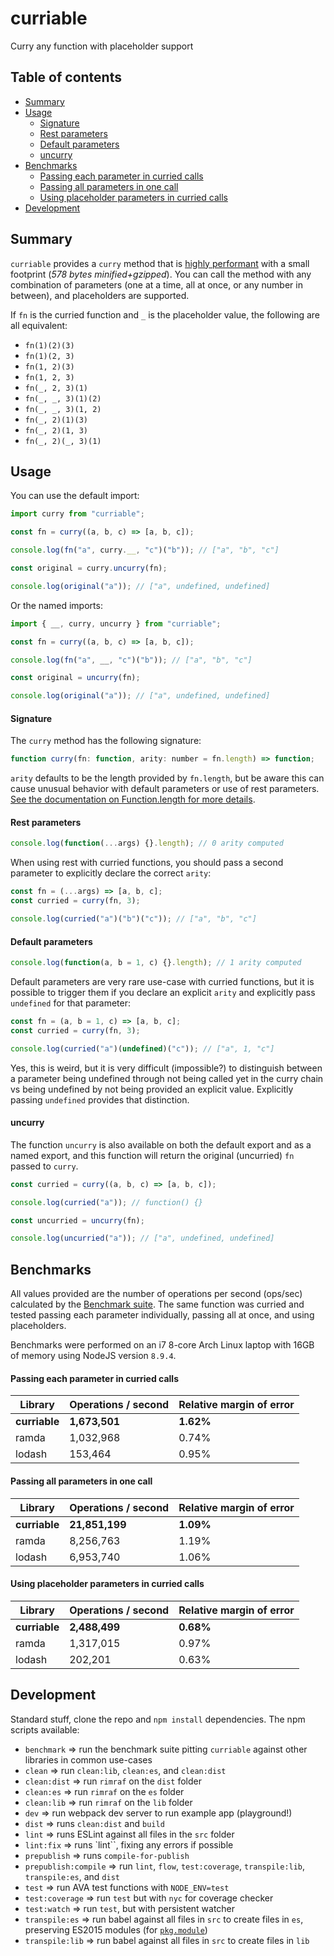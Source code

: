 # curriable

Curry any function with placeholder support

## Table of contents

* [Summary](#summary)
* [Usage](#usage)
  * [Signature](#signature)
  * [Rest parameters](#rest-parameters)
  * [Default parameters](#default-parameters)
  * [uncurry](#uncurry)
* [Benchmarks](#benchmarks)
  * [Passing each parameter in curried calls](#passing-each-parameter-in-curried-calls)
  * [Passing all parameters in one call](#passing-all-parameters-in-one-call)
  * [Using placeholder parameters in curried calls](#using-placeholder-parameters-in-curried-calls)
* [Development](#development)

## Summary

`curriable` provides a `curry` method that is [highly performant](#benchmarks) with a small footprint (_578 bytes minified+gzipped_). You can call the method with any combination of parameters (one at a time, all at once, or any number in between), and placeholders are supported.

If `fn` is the curried function and `_` is the placeholder value, the following are all equivalent:

* `fn(1)(2)(3)`
* `fn(1)(2, 3)`
* `fn(1, 2)(3)`
* `fn(1, 2, 3)`
* `fn(_, 2, 3)(1)`
* `fn(_, _, 3)(1)(2)`
* `fn(_, _, 3)(1, 2)`
* `fn(_, 2)(1)(3)`
* `fn(_, 2)(1, 3)`
* `fn(_, 2)(_, 3)(1)`

## Usage

You can use the default import:

```javascript
import curry from "curriable";

const fn = curry((a, b, c) => [a, b, c]);

console.log(fn("a", curry.__, "c")("b")); // ["a", "b", "c"]

const original = curry.uncurry(fn);

console.log(original("a")); // ["a", undefined, undefined]
```

Or the named imports:

```javascript
import { __, curry, uncurry } from "curriable";

const fn = curry((a, b, c) => [a, b, c]);

console.log(fn("a", __, "c")("b")); // ["a", "b", "c"]

const original = uncurry(fn);

console.log(original("a")); // ["a", undefined, undefined]
```

#### Signature

The `curry` method has the following signature:

```javascript
function curry(fn: function, arity: number = fn.length) => function;
```

`arity` defaults to be the length provided by `fn.length`, but be aware this can cause unusual behavior with default parameters or use of rest parameters. [See the documentation on Function.length for more details](https://developer.mozilla.org/en-US/docs/Web/JavaScript/Reference/Global_Objects/Function/length).

#### Rest parameters

```javascript
console.log(function(...args) {}.length); // 0 arity computed
```

When using rest with curried functions, you should pass a second parameter to explicitly declare the correct `arity`:

```javascript
const fn = (...args) => [a, b, c];
const curried = curry(fn, 3);

console.log(curried("a")("b")("c")); // ["a", "b", "c"]
```

#### Default parameters

```javascript
console.log(function(a, b = 1, c) {}.length); // 1 arity computed
```

Default parameters are very rare use-case with curried functions, but it is possible to trigger them if you declare an explicit `arity` and explicitly pass `undefined` for that parameter:

```javascript
const fn = (a, b = 1, c) => [a, b, c];
const curried = curry(fn, 3);

console.log(curried("a")(undefined)("c")); // ["a", 1, "c"]
```

Yes, this is weird, but it is very difficult (impossible?) to distinguish between a parameter being undefined through not being called yet in the curry chain vs being undefined by not being provided an explicit value. Explicitly passing `undefined` provides that distinction.

#### uncurry

The function `uncurry` is also available on both the default export and as a named export, and this function will return the original (uncurried) `fn` passed to `curry`.

```javascript
const curried = curry((a, b, c) => [a, b, c]);

console.log(curried("a")); // function() {}

const uncurried = uncurry(fn);

console.log(uncurried("a")); // ["a", undefined, undefined]
```

## Benchmarks

All values provided are the number of operations per second (ops/sec) calculated by the [Benchmark suite](https://benchmarkjs.com/). The same function was curried and tested passing each parameter individually, passing all at once, and using placeholders.

Benchmarks were performed on an i7 8-core Arch Linux laptop with 16GB of memory using NodeJS version `8.9.4`.

#### Passing each parameter in curried calls

| Library       | Operations / second | Relative margin of error |
| ------------- | ------------------- | ------------------------ |
| **curriable** | **1,673,501**       | **1.62%**                |
| ramda         | 1,032,968           | 0.74%                    |
| lodash        | 153,464             | 0.95%                    |

#### Passing all parameters in one call

| Library       | Operations / second | Relative margin of error |
| ------------- | ------------------- | ------------------------ |
| **curriable** | **21,851,199**      | **1.09%**                |
| ramda         | 8,256,763           | 1.19%                    |
| lodash        | 6,953,740           | 1.06%                    |

#### Using placeholder parameters in curried calls

| Library       | Operations / second | Relative margin of error |
| ------------- | ------------------- | ------------------------ |
| **curriable** | **2,488,499**       | **0.68%**                |
| ramda         | 1,317,015           | 0.97%                    |
| lodash        | 202,201             | 0.63%                    |

## Development

Standard stuff, clone the repo and `npm install` dependencies. The npm scripts available:

* `benchmark` => run the benchmark suite pitting `curriable` against other libraries in common use-cases
* `clean` => run `clean:lib`, `clean:es`, and `clean:dist`
* `clean:dist` => run `rimraf` on the `dist` folder
* `clean:es` => run `rimraf` on the `es` folder
* `clean:lib` => run `rimraf` on the `lib` folder
* `dev` => run webpack dev server to run example app (playground!)
* `dist` => runs `clean:dist` and `build`
* `lint` => runs ESLint against all files in the `src` folder
* `lint:fix` => runs `lint``, fixing any errors if possible
* `prepublish` => runs `compile-for-publish`
* `prepublish:compile` => run `lint`, `flow`, `test:coverage`, `transpile:lib`, `transpile:es`, and `dist`
* `test` => run AVA test functions with `NODE_ENV=test`
* `test:coverage` => run `test` but with `nyc` for coverage checker
* `test:watch` => run `test`, but with persistent watcher
* `transpile:es` => run babel against all files in `src` to create files in `es`, preserving ES2015 modules (for [`pkg.module`](https://github.com/rollup/rollup/wiki/pkg.module))
* `transpile:lib` => run babel against all files in `src` to create files in `lib`
